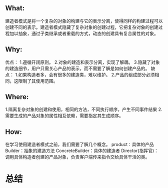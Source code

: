 ## What:
建造者模式是将一个复杂的对象的构建与它的表示分离，使得同样的构建过程可以创建不同的表示。建造者模式隐藏了复杂对象的创建过程，它把复杂对象的创建过程加以抽象，通过子类继承或者重载的方式，动态的创建具有复合属性的对象。

## Why:
优点：
1.遵循开闭原则。
2.对象的建造和表示分离，实现了解耦。
3.隐藏了对象的建造细节，用户只需关心产品的表示，而不需要了解是如何创建产品的。
缺点：
1.如果构造者多，会有很多的建造类，难以维护。
2.产品的组成部分必须相同，这限制了其使用范围。
## Where:
1.隔离复杂对象的创建和使用，相同的方法，不同执行顺序，产生不同事件结果
2.需要生成的产品对象的属性相互依赖，需要指定其生成顺序。

## How:

在学习使用建造者模式之前，我们需要了解几个概念。
product：具体的产品
Builder：抽象的建造方法
ConcreteBuilder：具体的建造者
Director(指挥官)：调用具体构造者创建的产品对象，负责客户端传来指令交给具体干活的类。

# 总结